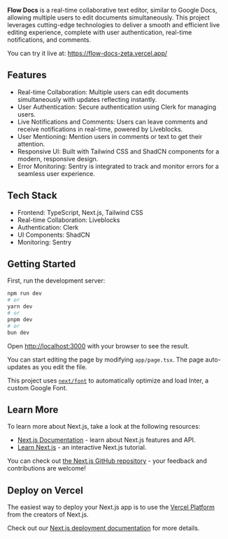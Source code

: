 **Flow Docs** is a real-time collaborative text editor, similar to Google Docs, allowing multiple users to edit documents simultaneously. This project leverages cutting-edge technologies to deliver a smooth and efficient live editing experience, complete with user authentication, real-time notifications, and comments.

You can try it live at: https://flow-docs-zeta.vercel.app/
## Features
- Real-time Collaboration: Multiple users can edit documents simultaneously with updates reflecting instantly.
- User Authentication: Secure authentication using Clerk for managing users.
- Live Notifications and Comments: Users can leave comments and receive notifications in real-time, powered by Liveblocks.
- User Mentioning: Mention users in comments or text to get their attention.
- Responsive UI: Built with Tailwind CSS and ShadCN components for a modern, responsive design.
- Error Monitoring: Sentry is integrated to track and monitor errors for a seamless user experience.

## Tech Stack

- Frontend: TypeScript, Next.js, Tailwind CSS
- Real-time Collaboration: Liveblocks
- Authentication: Clerk
- UI Components: ShadCN
- Monitoring: Sentry

## Getting Started

First, run the development server:

```bash
npm run dev
# or
yarn dev
# or
pnpm dev
# or
bun dev
```

Open [http://localhost:3000](http://localhost:3000) with your browser to see the result.

You can start editing the page by modifying `app/page.tsx`. The page auto-updates as you edit the file.

This project uses [`next/font`](https://nextjs.org/docs/basic-features/font-optimization) to automatically optimize and load Inter, a custom Google Font.

## Learn More

To learn more about Next.js, take a look at the following resources:

- [Next.js Documentation](https://nextjs.org/docs) - learn about Next.js features and API.
- [Learn Next.js](https://nextjs.org/learn) - an interactive Next.js tutorial.

You can check out [the Next.js GitHub repository](https://github.com/vercel/next.js/) - your feedback and contributions are welcome!

## Deploy on Vercel

The easiest way to deploy your Next.js app is to use the [Vercel Platform](https://vercel.com/new?utm_medium=default-template&filter=next.js&utm_source=create-next-app&utm_campaign=create-next-app-readme) from the creators of Next.js.

Check out our [Next.js deployment documentation](https://nextjs.org/docs/deployment) for more details.
